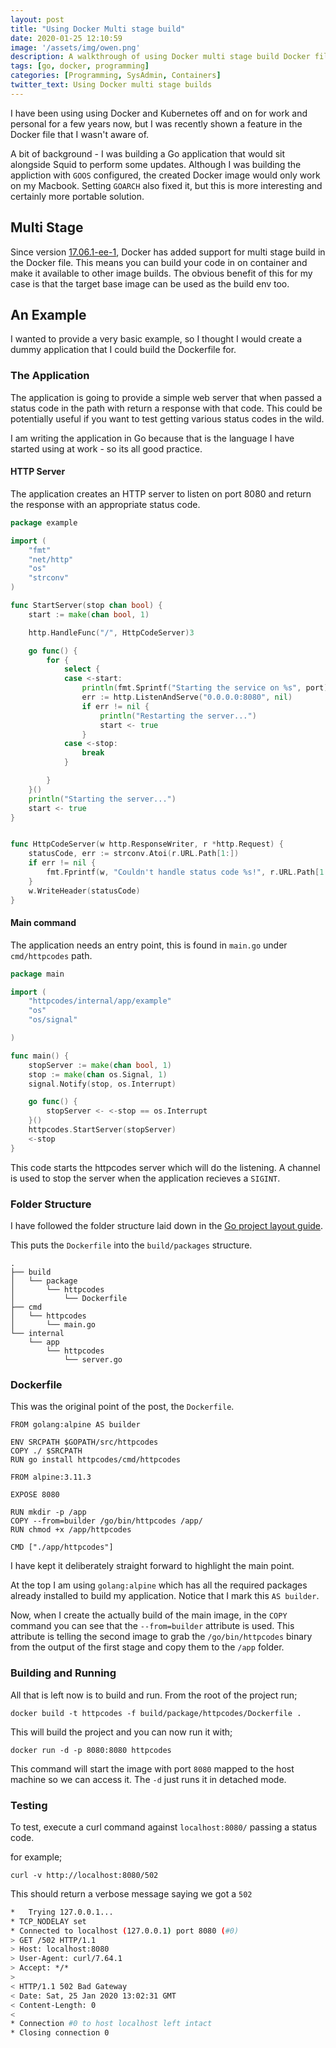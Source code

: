 ```yaml
---
layout: post
title: "Using Docker Multi stage build"
date: 2020-01-25 12:10:59
image: '/assets/img/owen.png'
description: A walkthrough of using Docker multi stage build Docker files to build an image containing an example Go application
tags: [go, docker, programming]
categories: [Programming, SysAdmin, Containers]
twitter_text: Using Docker multi stage builds
---
```


I have been using using Docker and Kubernetes off and on for work and personal for a few years now, but I was recently shown a feature in the Docker file that I wasn't aware of.

A bit of background - I was building a Go application that would sit alongside Squid to perform some updates. Although I was building the appliction with `GOOS` configured, the created Docker image would only work on my Macbook. Setting `GOARCH` also fixed it, but this is more interesting and certainly more portable solution.

## Multi Stage 

Since version [17.06.1-ee-1](https://docs.docker.com/engine/#17061-ee-1), Docker has added support for multi stage build in the Docker file. This means you can build your code in on container and make it available to other image builds. The obvious benefit of this for my case is that the target base image can be used as the build env too.

## An Example

I wanted to provide a very basic example, so I thought I would create a dummy application that I could build the Dockerfile for.

### The Application

The application is going to provide a simple web server that when passed a status code in the path with return a response with that code. This could be potentially useful if you want to test getting various status codes in the wild.

I am writing the application in Go because that is the language I have started using at work - so its all good practice.

#### HTTP Server

The application creates an HTTP server to listen on port 8080 and return the response with an appropriate status code.

```go
package example

import (
	"fmt"
	"net/http"
	"os"
	"strconv"
)

func StartServer(stop chan bool) {
	start := make(chan bool, 1)

	http.HandleFunc("/", HttpCodeServer)3

	go func() {
		for {
			select {
			case <-start:
				println(fmt.Sprintf("Starting the service on %s", port))
				err := http.ListenAndServe("0.0.0.0:8080", nil)
				if err != nil {
					println("Restarting the server...")
					start <- true
				}
			case <-stop:
				break
			}

		}
	}()
	println("Starting the server...")
	start <- true
}


func HttpCodeServer(w http.ResponseWriter, r *http.Request) {
	statusCode, err := strconv.Atoi(r.URL.Path[1:])
	if err != nil {
		fmt.Fprintf(w, "Couldn't handle status code %s!", r.URL.Path[1:])
	}
	w.WriteHeader(statusCode)
}

```

#### Main command

The application needs an entry point, this is found in `main.go` under `cmd/httpcodes` path.

```go
package main

import (
	"httpcodes/internal/app/example"
	"os"
	"os/signal"

)

func main() {
	stopServer := make(chan bool, 1)
	stop := make(chan os.Signal, 1)
	signal.Notify(stop, os.Interrupt)

	go func() {
		stopServer <- <-stop == os.Interrupt
	}()
	httpcodes.StartServer(stopServer)
	<-stop
}
```
This code starts the httpcodes server which will do the listening. A channel is used to stop the server when the application recieves a `SIGINT`.

### Folder Structure

I have followed the folder structure laid down in the [Go project layout guide](https://github.com/golang-standards/project-layout).

This puts the `Dockerfile` into the `build/packages` structure.

```
.
├── build
│   └── package
│       └── httpcodes
│           └── Dockerfile
├── cmd
│   └── httpcodes
│       └── main.go
└── internal
    └── app
        └── httpcodes
            └── server.go
```

### Dockerfile

This was the original point of the post, the `Dockerfile`. 

```docker
FROM golang:alpine AS builder

ENV SRCPATH $GOPATH/src/httpcodes
COPY ./ $SRCPATH
RUN go install httpcodes/cmd/httpcodes

FROM alpine:3.11.3

EXPOSE 8080

RUN mkdir -p /app
COPY --from=builder /go/bin/httpcodes /app/
RUN chmod +x /app/httpcodes

CMD ["./app/httpcodes"]
```

I have kept it deliberately straight forward to highlight the main point.

At the top I am using `golang:alpine` which has all the required packages already installed to build my application. Notice that I mark this `AS builder`. 

Now, when I create the actually build of the main image, in the `COPY` command you can see that the `--from=builder` attribute is used. This attribute is telling the second image to grab the `/go/bin/httpcodes` binary from the output of the first stage and copy them to the `/app` folder.

### Building and Running

All that is left now is to build and run. From the root of the project run;

```
docker build -t httpcodes -f build/package/httpcodes/Dockerfile .
```

This will build the project and you can now run it with;
```
docker run -d -p 8080:8080 httpcodes
```

This command will start the image with port `8080` mapped to the host machine so we can access it. The `-d` just runs it in detached mode.

### Testing

To test, execute a curl command against `localhost:8080/` passing a status code.

for example;
```
curl -v http://localhost:8080/502
```

This should return a verbose message saying we got a `502`

```bash
*   Trying 127.0.0.1...
* TCP_NODELAY set
* Connected to localhost (127.0.0.1) port 8080 (#0)
> GET /502 HTTP/1.1
> Host: localhost:8080
> User-Agent: curl/7.64.1
> Accept: */*
>
< HTTP/1.1 502 Bad Gateway
< Date: Sat, 25 Jan 2020 13:02:31 GMT
< Content-Length: 0
<
* Connection #0 to host localhost left intact
* Closing connection 0
```
